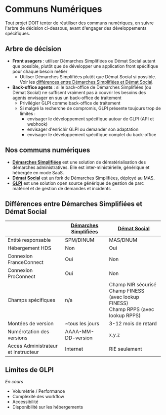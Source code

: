 # Communs Numériques
Tout projet DOIT tenter de réutiliser des communs numériques, en suivre l'arbre de décision ci-dessous, avant d'engager des développements spécifiques.

## Arbre de décision
- **Front usagers** : utiliser Démarches Simplifiées ou Démat Social autant que possible, plutôt que de développer une application front spécifique pour chaque
  besoin métier
  - Utiliser Démarches Simplifiées plutôt que Démat Social si possible. Voir les [différences entre Démarches Simplifiées et Démat Social](#différences-entre-démarches-simplifiées-et-démat-social).
- **Back-office agents** : si le back-office de Démarches Simplifiées (ou Démat Social) ne suffisent vraiment pas à couvrir les besoins des agents envisager en sus un back-office de traitement
  - Privilégier GLPI comme back-office de traitement
  - Si malgré la recherche de compromis, GLPI présente toujours trop de limites :
    - envisager le développement spécifique autour de GLPI (API et webhook)
    - envisager d'enrichir GLPI ou demander son adaptation
    - envisager le développement spécifique complet du back-office

## Nos communs numériques
- [**Démarches Simplifiées**](https://doc.demarches-simplifiees.fr/) est une solution de dématérialisation des démarches administratives. Elle est inter-ministérielle, générique et hébergée en mode SaaS.
- [**Démat Social**](https://demat.social.gouv.fr/) est un fork de Démarches Simplifiées, déployé au MAS.
- [**GLPI**](https://glpi-project.org/fr/) est une solution open source générique de gestion de parc matériel et de gestion de demandes et incidents

## Différences entre Démarches Simplifiées et Démat Social
|                                     | [Démarches Simplifiées](https://www.demarches-simplifiees.fr/) | [Démat Social](https://demat.social.gouv.fr/)                                              |
| ----------------------------------- | -------------------------------------------------------------- | ------------------------------------------------------------------------------------------ |
| Entité responsable                  | SPM/DINUM                                                      | MAS/DNUM                                                                                   |
| Hébergement HDS                     | Non                                                            | Oui                                                                                        |
| Connexion FranceConnect             | Oui                                                            | Non                                                                                        |
| Connexion ProConnect                | Oui                                                            | Non                                                                                        |
| Champs spécifiques                  | n/a                                                            | Champ NIR sécurisé</br>Champ FINESS (avec lookup FINESS)</br>Champ RPPS (avec lookup RPPS) |
| Montées de version                  | ~tous les jours                                                | 3-12 mois de retard                                                                        |
| Numérotation des versions           | AAAA-MM-DD-version                                             | x.y.z                                                                                      |
| Accès Administrateur et Instructeur | Internet                                                       | RIE seulement                                                                              |

## Limites de GLPI
_En cours_
- Volumétrie / Performance
- Complexité des workflow
- Accessibilité
- Disponibilité sur les hébergements